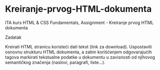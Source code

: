 # Kreiranje-prvog-HTML-dokumenta
ITA kurs HTML &amp; CSS Fundamentals, Assignment - Kreiranje prvog HTML dokumenta

Zadatak

Kreirati HTML stranicu koristeći dati tekst (link za download).
Uspostaviti osnovnu strukturu HTML dokumenta, a zatim korišćenjem odgovarajućih tagova markirati tekstualne podatke u dokumentu u zavisnosti od njihovog semantičkog značenja (naslovi, paragrafi, liste...).
